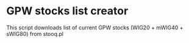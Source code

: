 # GPW stocks list creator
This script downloads list of current GPW stocks (WIG20 + mWIG40 + sWIG80) from stooq.pl
